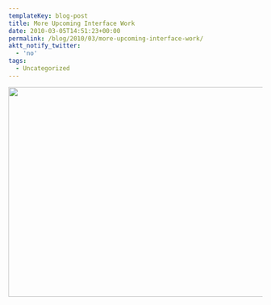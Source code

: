 ```yaml
---
templateKey: blog-post
title: More Upcoming Interface Work
date: 2010-03-05T14:51:23+00:00
permalink: /blog/2010/03/more-upcoming-interface-work/
aktt_notify_twitter:
  - 'no'
tags:
  - Uncategorized
---
```

[<img src="/img/2010/03/interface2.png" alt="" title="interface2" width="600" height="416" class="alignleft size-full wp-image-137" />](/img/2010/03/interface2.png)